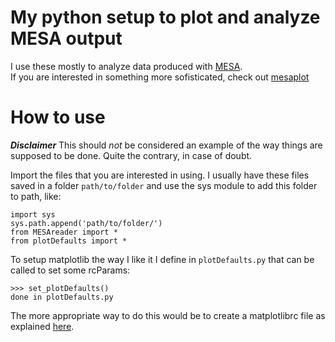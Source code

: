 # My python setup to plot and analyze MESA output

I use these mostly to analyze data produced with [MESA](http://mesa.sourceforge.net/).<br>
If you are interested in something more sofisticated, check out [mesaplot](https://github.com/rjfarmer/mesaplot)

# How to use

***Disclaimer*** This should _not_ be considered an example of the way
things are supposed to be done. Quite the contrary, in case of doubt.

Import the files that you are interested in using. I usually have these
files saved in a folder `path/to/folder` and use the sys module to add
this folder to path, like:

```
import sys
sys.path.append('path/to/folder/')
from MESAreader import *
from plotDefaults import *
```

To setup matplotlib the way I like it I define in `plotDefaults.py`
that can be called to set some rcParams:

```
>>> set_plotDefaults()
done in plotDefaults.py
```

The more appropriate way to do this would be to create a matplotlibrc
file as explained [here](https://matplotlib.org/tutorials/introductory/customizing.html).
